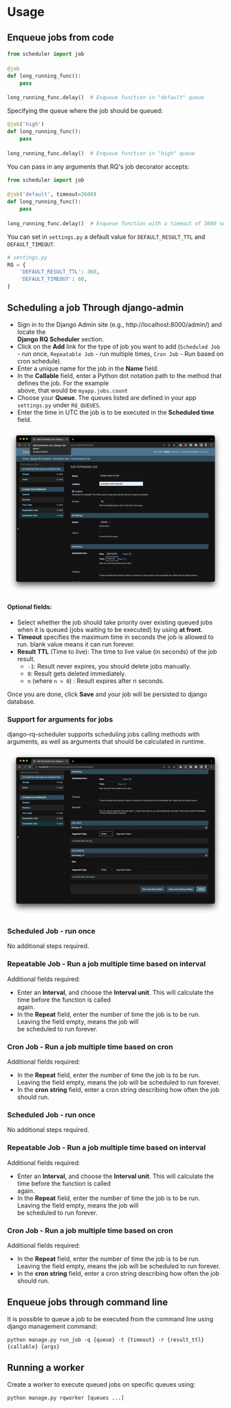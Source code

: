# Usage

## Enqueue jobs from code

```python
from scheduler import job

@job
def long_running_func():
    pass

long_running_func.delay()  # Enqueue function in "default" queue
```

Specifying the queue where the job should be queued:

```python
@job('high')
def long_running_func():
    pass

long_running_func.delay()  # Enqueue function in "high" queue
```

You can pass in any arguments that RQ's job decorator accepts:

```python
from scheduler import job

@job('default', timeout=3600)
def long_running_func():
    pass

long_running_func.delay()  # Enqueue function with a timeout of 3600 seconds.
```

You can set in `settings.py` a default value for `DEFAULT_RESULT_TTL` and `DEFAULT_TIMEOUT`.

```python
# settings.py
RQ = {
    'DEFAULT_RESULT_TTL': 360,
    'DEFAULT_TIMEOUT': 60,
}
```

## Scheduling a job Through django-admin

* Sign in to the Django Admin site (e.g., http://localhost:8000/admin/) and locate the  
  **Django RQ Scheduler** section.
* Click on the **Add** link for the type of job you want to add (`Scheduled Job` - run once, `Repeatable Job` - run
  multiple times, `Cron Job` - Run based on cron schedule).
* Enter a unique name for the job in the **Name** field.
* In the **Callable** field, enter a Python dot notation path to the method that defines the job. For the example  
  above, that would be `myapp.jobs.count`
* Choose your **Queue**.
  The queues listed are defined in your app `settings.py` under `RQ_QUEUES`.
* Enter the time in UTC the job is to be executed in the **Scheduled time** field.

![](media/add-scheduled-job.jpg)

#### Optional fields:

* Select whether the job should take priority over existing queued jobs when it is queued (jobs waiting to be executed)
  by using **at front**.
* **Timeout** specifies the maximum time in seconds the job is allowed to run. blank value means it can run forever.
* **Result TTL** (Time to live): The time to live value (in seconds) of the job result.
    - `-1`: Result never expires, you should delete jobs manually.
    - `0`: Result gets deleted immediately.
    - `n` (where `n > 0`) : Result expires after n seconds.

Once you are done, click **Save** and your job will be persisted to django database.

### Support for arguments for jobs

django-rq-scheduler supports scheduling jobs calling methods with arguments, as well as arguments that should be
calculated in runtime.

![](media/add-args.jpg)

### Scheduled Job - run once

No additional steps required.

### Repeatable Job - Run a job multiple time based on interval

Additional fields required:

* Enter an **Interval**, and choose the **Interval unit**. This will calculate the time before the function is called  
  again.
* In the **Repeat** field, enter the number of time the job is to be run. Leaving the field empty, means the job will  
  be scheduled to run forever.

### Cron Job - Run a job multiple time based on cron

Additional fields required:

* In the **Repeat** field, enter the number of time the job is to be run. Leaving the field empty, means the job will be
  scheduled to run forever.
* In the **cron string** field, enter a cron string describing how often the job should run.

### Scheduled Job - run once

No additional steps required.

### Repeatable Job - Run a job multiple time based on interval

Additional fields required:

* Enter an **Interval**, and choose the **Interval unit**. This will calculate the time before the function is called  
  again.
* In the **Repeat** field, enter the number of time the job is to be run. Leaving the field empty, means the job will  
  be scheduled to run forever.

### Cron Job - Run a job multiple time based on cron

Additional fields required:

* In the **Repeat** field, enter the number of time the job is to be run. Leaving the field empty, means the job will be
  scheduled to run forever.
* In the **cron string** field, enter a cron string describing how often the job should run.

## Enqueue jobs through command line

It is possible to queue a job to be executed from the command line
using django management command:

```shell
python manage.py run_job -q {queue} -t {timeout} -r {result_ttl} {callable} {args}
```

## Running a worker
Create a worker to execute queued jobs on specific queues using:
```shell
python manage.py rqworker [queues ...]
```